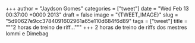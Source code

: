 
+++
author = "Jaydson Gomes"
categories = ["tweet"]
date = "Wed Feb 13 00:37:00 +0000 2013"
draft = false
image = "{TWEET_IMAGE}"
slug = "5d90627e9cc3784091602961a65e110d684f6d89"
tags = ["tweet"]
title = """2 horas de treino de riff..."""
+++
2 horas de treino de riffs dos mestres Iommi e Dimebag

